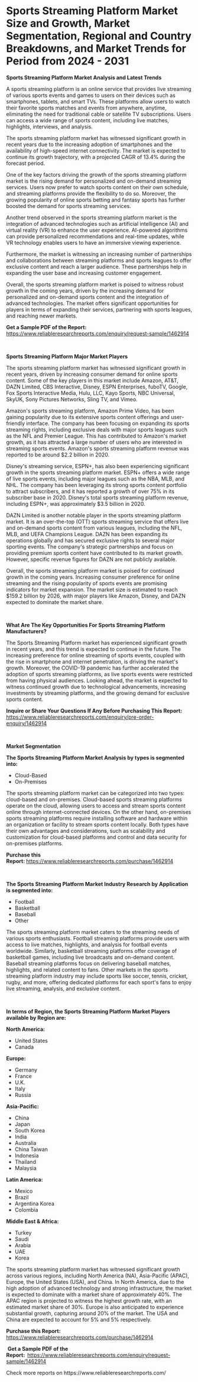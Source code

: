 <p><h1>Sports Streaming Platform Market Size and Growth, Market Segmentation, Regional and Country Breakdowns, and Market Trends for Period from 2024 -  2031</h1></p><p><strong>Sports Streaming Platform Market Analysis and Latest Trends</strong></p>
<p><p>A sports streaming platform is an online service that provides live streaming of various sports events and games to users on their devices such as smartphones, tablets, and smart TVs. These platforms allow users to watch their favorite sports matches and events from anywhere, anytime, eliminating the need for traditional cable or satellite TV subscriptions. Users can access a wide range of sports content, including live matches, highlights, interviews, and analysis.</p><p>The sports streaming platform market has witnessed significant growth in recent years due to the increasing adoption of smartphones and the availability of high-speed internet connectivity. The market is expected to continue its growth trajectory, with a projected CAGR of 13.4% during the forecast period.</p><p>One of the key factors driving the growth of the sports streaming platform market is the rising demand for personalized and on-demand streaming services. Users now prefer to watch sports content on their own schedule, and streaming platforms provide the flexibility to do so. Moreover, the growing popularity of online sports betting and fantasy sports has further boosted the demand for sports streaming services.</p><p>Another trend observed in the sports streaming platform market is the integration of advanced technologies such as artificial intelligence (AI) and virtual reality (VR) to enhance the user experience. AI-powered algorithms can provide personalized recommendations and real-time updates, while VR technology enables users to have an immersive viewing experience.</p><p>Furthermore, the market is witnessing an increasing number of partnerships and collaborations between streaming platforms and sports leagues to offer exclusive content and reach a larger audience. These partnerships help in expanding the user base and increasing customer engagement.</p><p>Overall, the sports streaming platform market is poised to witness robust growth in the coming years, driven by the increasing demand for personalized and on-demand sports content and the integration of advanced technologies. The market offers significant opportunities for players in terms of expanding their services, partnering with sports leagues, and reaching newer markets.</p></p>
<p><strong>Get a Sample PDF of the Report:&nbsp;</strong> <a href="https://www.reliableresearchreports.com/enquiry/request-sample/1462914">https://www.reliableresearchreports.com/enquiry/request-sample/1462914</a></p>
<p>&nbsp;</p>
<p><strong>Sports Streaming Platform Major Market Players</strong></p>
<p><p>The sports streaming platform market has witnessed significant growth in recent years, driven by increasing consumer demand for online sports content. Some of the key players in this market include Amazon, AT&T, DAZN Limited, CBS Interactive, Disney, ESPN Enterprises, fuboTV, Google, Fox Sports Interactive Media, Hulu, LLC, Kayo Sports, NBC Universal, SkyUK, Sony Pictures Networks, Sling TV, and Vimeo.</p><p>Amazon's sports streaming platform, Amazon Prime Video, has been gaining popularity due to its extensive sports content offerings and user-friendly interface. The company has been focusing on expanding its sports streaming rights, including exclusive deals with major sports leagues such as the NFL and Premier League. This has contributed to Amazon's market growth, as it has attracted a large number of users who are interested in streaming sports events. Amazon's sports streaming platform revenue was reported to be around $2.2 billion in 2020.</p><p>Disney's streaming service, ESPN+, has also been experiencing significant growth in the sports streaming platform market. ESPN+ offers a wide range of live sports events, including major leagues such as the NBA, MLB, and NHL. The company has been leveraging its strong sports content portfolio to attract subscribers, and it has reported a growth of over 75% in its subscriber base in 2020. Disney's total sports streaming platform revenue, including ESPN+, was approximately $3.5 billion in 2020.</p><p>DAZN Limited is another notable player in the sports streaming platform market. It is an over-the-top (OTT) sports streaming service that offers live and on-demand sports content from various leagues, including the NFL, MLB, and UEFA Champions League. DAZN has been expanding its operations globally and has secured exclusive rights to several major sporting events. The company's strategic partnerships and focus on providing premium sports content have contributed to its market growth. However, specific revenue figures for DAZN are not publicly available.</p><p>Overall, the sports streaming platform market is poised for continued growth in the coming years. Increasing consumer preference for online streaming and the rising popularity of sports events are promising indicators for market expansion. The market size is estimated to reach $159.2 billion by 2026, with major players like Amazon, Disney, and DAZN expected to dominate the market share.</p></p>
<p>&nbsp;</p>
<p><strong>What Are The Key Opportunities For Sports Streaming Platform Manufacturers?</strong></p>
<p><p>The Sports Streaming Platform market has experienced significant growth in recent years, and this trend is expected to continue in the future. The increasing preference for online streaming of sports events, coupled with the rise in smartphone and internet penetration, is driving the market's growth. Moreover, the COVID-19 pandemic has further accelerated the adoption of sports streaming platforms, as live sports events were restricted from having physical audiences. Looking ahead, the market is expected to witness continued growth due to technological advancements, increasing investments by streaming platforms, and the growing demand for exclusive sports content.</p></p>
<p><strong>Inquire or Share Your Questions If Any Before Purchasing This Report:</strong> <a href="https://www.reliableresearchreports.com/enquiry/pre-order-enquiry/1462914">https://www.reliableresearchreports.com/enquiry/pre-order-enquiry/1462914</a></p>
<p>&nbsp;</p>
<p><strong>Market Segmentation</strong></p>
<p><strong>The Sports Streaming Platform Market Analysis by types is segmented into:</strong></p>
<p><ul><li>Cloud-Based</li><li>On-Premises</li></ul></p>
<p><p>The sports streaming platform market can be categorized into two types: cloud-based and on-premises. Cloud-based sports streaming platforms operate on the cloud, allowing users to access and stream sports content online through internet-connected devices. On the other hand, on-premises sports streaming platforms require installing software and hardware within an organization or facility to stream sports content locally. Both types have their own advantages and considerations, such as scalability and customization for cloud-based platforms and control and data security for on-premises platforms.</p></p>
<p><strong>Purchase this Report:&nbsp;</strong><a href="https://www.reliableresearchreports.com/purchase/1462914">https://www.reliableresearchreports.com/purchase/1462914</a></p>
<p>&nbsp;</p>
<p><strong>The Sports Streaming Platform Market Industry Research by Application is segmented into:</strong></p>
<p><ul><li>Football</li><li>Basketball</li><li>Baseball</li><li>Other</li></ul></p>
<p><p>The sports streaming platform market caters to the streaming needs of various sports enthusiasts. Football streaming platforms provide users with access to live matches, highlights, and analysis for football events worldwide. Similarly, basketball streaming platforms offer coverage of basketball games, including live broadcasts and on-demand content. Baseball streaming platforms focus on delivering baseball matches, highlights, and related content to fans. Other markets in the sports streaming platform industry may include sports like soccer, tennis, cricket, rugby, and more, offering dedicated platforms for each sport's fans to enjoy live streaming, analysis, and exclusive content.</p></p>
<p>&nbsp;</p>
<p><strong>In terms of Region, the Sports Streaming Platform Market Players available by Region are:</strong></p>
<p>
    <p> <strong> North America: </strong>
        <ul>
            <li>United States</li>
            <li>Canada</li>
        </ul>
        </p> 
    <p> <strong> Europe: </strong>
        <ul>
            <li>Germany</li>
            <li>France</li>
            <li>U.K.</li>
            <li>Italy</li>
            <li>Russia</li>
        </ul>
        </p> 
    <p> <strong> Asia-Pacific: </strong>
        <ul>
            <li>China</li>
            <li>Japan</li>
            <li>South Korea</li>
            <li>India</li>
            <li>Australia</li>
            <li>China Taiwan</li>
            <li>Indonesia</li>
            <li>Thailand</li>
            <li>Malaysia</li>
        </ul>
        </p> 
    <p> <strong> Latin America: </strong>
        <ul>
            <li>Mexico</li>
            <li>Brazil</li>
            <li>Argentina Korea</li>
            <li>Colombia</li>
        </ul>
        </p> 
    <p> <strong> Middle East & Africa: </strong>
        <ul>
            <li>Turkey</li>
            <li>Saudi</li>
            <li>Arabia</li>
            <li>UAE</li>
            <li>Korea</li>
        </ul>
    </p>
    </p>
<p><p>The sports streaming platform market has witnessed significant growth across various regions, including North America (NA), Asia-Pacific (APAC), Europe, the United States (USA), and China. In North America, due to the high adoption of advanced technology and strong infrastructure, the market is expected to dominate with a market share of approximately 40%. The APAC region is projected to witness the highest growth rate, with an estimated market share of 30%. Europe is also anticipated to experience substantial growth, capturing around 20% of the market. The USA and China are expected to account for 5% and 5% respectively.</p></p>
<p><strong>Purchase this Report: </strong><a href="https://www.reliableresearchreports.com/purchase/1462914">https://www.reliableresearchreports.com/purchase/1462914</a></p>
<p>&nbsp;<strong>Get a Sample PDF of the Report:&nbsp;&nbsp;</strong><a href="https://www.reliableresearchreports.com/enquiry/request-sample/1462914">https://www.reliableresearchreports.com/enquiry/request-sample/1462914</a></p>
<p><strong></strong></p>
<p>Check more reports on https://www.reliableresearchreports.com/</p>